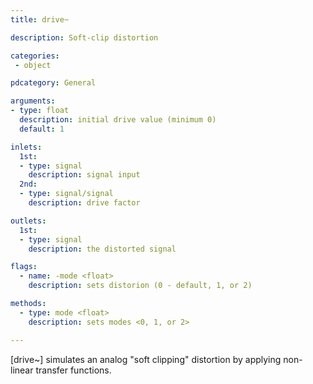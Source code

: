 ```yaml
---
title: drive~

description: Soft-clip distortion

categories:
 - object

pdcategory: General

arguments:
- type: float
  description: initial drive value (minimum 0)
  default: 1

inlets:
  1st:
  - type: signal
    description: signal input
  2nd:
  - type: signal/signal
    description: drive factor

outlets:
  1st:
  - type: signal
    description: the distorted signal

flags:
  - name: -mode <float>
    description: sets distorion (0 - default, 1, or 2)

methods:
  - type: mode <float>
    description: sets modes <0, 1, or 2>

---
```


[drive~] simulates an analog "soft clipping" distortion by applying non-linear transfer functions.

